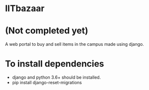# IITbazaar
# (Not completed yet)
A web portal to buy and sell items in the campus made using django.
# To install dependencies
* django and python 3.6+ should be installed.
* pip install django-reset-migrations
